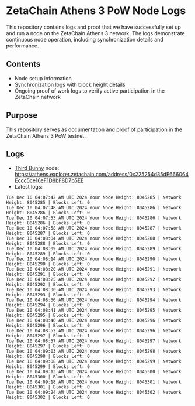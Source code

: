 # ZetaChain Athens 3 PoW Node Logs
This repository contains logs and proof that we have successfully set up and run a node on the ZetaChain Athens 3 network. The logs demonstrate continuous node operation, including synchronization details and performance.

## Contents
- Node setup information
- Synchronization logs with block height details
- Ongoing proof of work logs to verify active participation in the ZetaChain network

## Purpose
This repository serves as documentation and proof of participation in the ZetaChain Athens 3 PoW testnet.

## Logs

- [Third Bunny](https://thirdbunny.xyz/) node: https://athens.explorer.zetachain.com/address/0x225254d35dE666064Eccc5ce16eF1D8bF8D7b5EE
- Latest logs:
```
Tue Dec 10 04:07:42 AM UTC 2024 Your Node Height: 8045285 | Network Height: 8045285 | Blocks Left: 0
Tue Dec 10 04:07:48 AM UTC 2024 Your Node Height: 8045286 | Network Height: 8045286 | Blocks Left: 0
Tue Dec 10 04:07:53 AM UTC 2024 Your Node Height: 8045286 | Network Height: 8045286 | Blocks Left: 0
Tue Dec 10 04:07:58 AM UTC 2024 Your Node Height: 8045287 | Network Height: 8045287 | Blocks Left: 0
Tue Dec 10 04:08:04 AM UTC 2024 Your Node Height: 8045288 | Network Height: 8045288 | Blocks Left: 0
Tue Dec 10 04:08:09 AM UTC 2024 Your Node Height: 8045289 | Network Height: 8045289 | Blocks Left: 0
Tue Dec 10 04:08:14 AM UTC 2024 Your Node Height: 8045290 | Network Height: 8045290 | Blocks Left: 0
Tue Dec 10 04:08:20 AM UTC 2024 Your Node Height: 8045291 | Network Height: 8045291 | Blocks Left: 0
Tue Dec 10 04:08:25 AM UTC 2024 Your Node Height: 8045292 | Network Height: 8045292 | Blocks Left: 0
Tue Dec 10 04:08:30 AM UTC 2024 Your Node Height: 8045293 | Network Height: 8045293 | Blocks Left: 0
Tue Dec 10 04:08:36 AM UTC 2024 Your Node Height: 8045294 | Network Height: 8045294 | Blocks Left: 0
Tue Dec 10 04:08:41 AM UTC 2024 Your Node Height: 8045295 | Network Height: 8045295 | Blocks Left: 0
Tue Dec 10 04:08:46 AM UTC 2024 Your Node Height: 8045296 | Network Height: 8045296 | Blocks Left: 0
Tue Dec 10 04:08:52 AM UTC 2024 Your Node Height: 8045296 | Network Height: 8045297 | Blocks Left: 1
Tue Dec 10 04:08:57 AM UTC 2024 Your Node Height: 8045297 | Network Height: 8045297 | Blocks Left: 0
Tue Dec 10 04:09:03 AM UTC 2024 Your Node Height: 8045298 | Network Height: 8045298 | Blocks Left: 0
Tue Dec 10 04:09:08 AM UTC 2024 Your Node Height: 8045299 | Network Height: 8045299 | Blocks Left: 0
Tue Dec 10 04:09:13 AM UTC 2024 Your Node Height: 8045300 | Network Height: 8045300 | Blocks Left: 0
Tue Dec 10 04:09:18 AM UTC 2024 Your Node Height: 8045301 | Network Height: 8045301 | Blocks Left: 0
Tue Dec 10 04:09:24 AM UTC 2024 Your Node Height: 8045302 | Network Height: 8045302 | Blocks Left: 0
```
